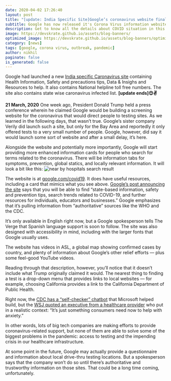 ```yaml
---
date: 2020-04-02 17:26:40
layout: post
title: "[update: India Specific Site]Google’s coronavirus website finally launches alongside enhanced search results"
subtitle: Google has now released it's Corona Virus information website for India
description: Get to know all the details about COVID situation in this site
image: https://devskrate.github.io/assets/blog-banners/
optimized_image: https://devskrate.github.io/assets/blog-banners/optimized/
category: [news]
tags: [google, corona virus, outbreak, pandemic]
author: nikhil
paginate: false
is_generated: false
---
```


Google had launched a new <a href="https://www.google.co.in/covid19/" target="_blank">India specific Caronavirus site</a> containing Health Information, Safety and precautions tips, Data & Insighs and Resources to help. It also contains National helpline toll free numbers. The site also contains state wise caronavirus infected list.
**[update ends]😊✌**

**21 March, 2020**
One week ago, President Donald Trump held a press conference wherein he claimed Google would be building a screening website for the coronavirus that would direct people to testing sites. As we learned in the following days, that wasn’t true. Google’s sister company Verily did launch such a site, but only for the Bay Area and reportedly it only offered tests to a very small number of people. Google, however, did say it would launch some sort of website and after a small delay, it’s here.

Alongside the website and potentially more importantly, Google will start providing more enhanced information cards for people who search for terms related to the coronavirus. There will be information tabs for symptoms, prevention, global statics, and locally relevant information. It will look a bit like this:
<img src="{{ site.baseurl }}/assets/images/google/COVID_19_MOBILE_SEARCH.jpeg" alt="near by hospitals search result"/>

The website is at <a href="http://www.google.com/covid19" target="_blank">google.com/covid19</a>. It does have useful resources, including a card that mimics what you see above. <a href="https://www.blog.google/products/search/connecting-people-covid-19-information-and-resources" target="_blank">Google’s post announcing the site</a> says that you will be able to find “state-based information, safety and prevention tips, search trends related to COVID-19, and further resources for individuals, educators and businesses.” Google emphasizes that it’s pulling information from “authoritative” sources like the WHO and the CDC.

It’s only available in English right now, but a Google spokesperson tells The Verge that Spanish language support is soon to follow. The site was also designed with accessibility in mind, including with the larger fonts that Google usually uses.

The website has videos in ASL, a global map showing confirmed cases by country, and plenty of information about Google’s other relief efforts — plus some feel-good YouTube videos.

Reading through that description, however, you’ll notice that it doesn’t include what Trump originally claimed it would. The nearest thing to finding a test is a drop-down menu that provides links to local websites — for example, choosing California provides a link to the California Department of Public Health.

Right now, the <a href="https://www.cdc.gov/coronavirus/2019-ncov/symptoms-testing/testing.html" target="_blank">CDC has a “self-checker” chatbot</a> that Microsoft helped build, but the <a href="https://www.wsj.com/livecoverage/coronavirus/card/ih47JgriBzLY0nXEbncs" target="_blank">WSJ quoted an executive from a healthcare provider</a> who put in a realistic context: “It’s just something consumers need now to help with anxiety.”

In other words, lots of big tech companies are making efforts to provide coronavirus-related support, but none of them are able to solve some of the biggest problems in the pandemic: access to testing and the impending crisis in our healthcare infrastructure.

At some point in the future, Google may actually provide a questionnaire and information about local drive-thru testing locations. But a spokesperson says that the company won’t do so until there’s authoritative and trustworthy information on those sites. That could be a long time coming, unfortunately.
